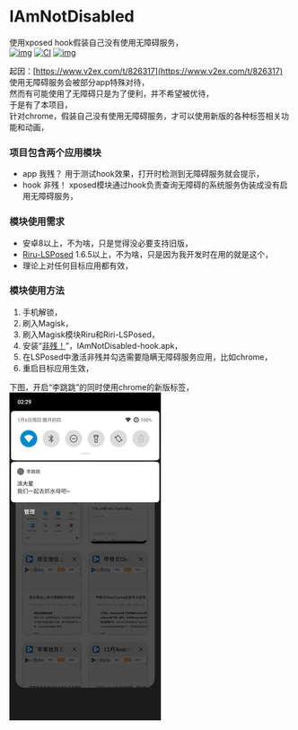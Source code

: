 # IAmNotDisabled
使用xposed hook假装自己没有使用无障碍服务，  
[![img](https://img.shields.io/badge/%E6%9B%B4%E6%96%B0%E6%97%A5%E5%BF%97-ChangeLog-brightgreen)](./ChangeLog.txt)
[![CI](https://github.com/AoEiuV020/IAmNotDisabled/actions/workflows/main.yml/badge.svg)](https://github.com/AoEiuV020/IAmNotDisabled/actions/workflows/main.yml)
[![img](https://img.shields.io/github/v/release/AoEiuV020/IAmNotDisabled.svg)](https://github.com/AoEiuV020/IAmNotDisabled/releases)

起因：[https://www.v2ex.com/t/826317](https://www.v2ex.com/t/826317)  
使用无障碍服务会被部分app特殊对待，  
然而有可能使用了无障碍只是为了便利，并不希望被优待，  
于是有了本项目，  
针对chrome，假装自己没有使用无障碍服务，才可以使用新版的各种标签相关功能和动画，  

### 项目包含两个应用模块
* app 我残？ 用于测试hook效果，打开时检测到无障碍服务就会提示，
* hook 非残！ xposed模块通过hook负责查询无障碍的系统服务伪装成没有启用无障碍服务，

### 模块使用需求
* 安卓8以上，不为啥，只是觉得没必要支持旧版，
* [Riru-LSPosed](https://github.com/LSPosed/LSPosed) 1.6.5以上，不为啥，只是因为我开发时在用的就是这个，
* 理论上对任何目标应用都有效，

### 模块使用方法
1. 手机解锁，
1. 刷入Magisk，
1. 刷入Magisk模块Riru和Riri-LSPosed，
1. 安装“[非残！](https://github.com/AoEiuV020/IAmNotDisabled/releases)”，IAmNotDisabled-hook.apk，
1. 在LSPosed中激活非残并勾选需要隐瞒无障碍服务应用，比如chrome，
1. 重启目标应用生效，

下图，开启“李跳跳”的同时使用chrome的新版标签，  
![img](readme/chrome+litiaotiao.jpg)
